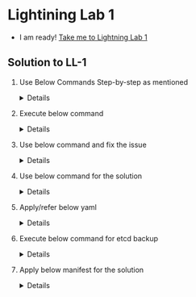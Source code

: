 # Lightining Lab 1

  - I am ready! [Take me to Lightning Lab 1](https://kodekloud.com/courses/539883/lectures/14540066)

## Solution to LL-1

   1. Use Below Commands Step-by-step as mentioned

      <details>
   
      ```
      Master Node:
      kubectl drain node01 master --ignore-daemonsets
      apt-get install kubeadm=1.18.0-00
      kubeadm  upgrade plan v1.18.0
      kubeadm  upgrade apply v1.18.0
      apt-get install kubelet=1.18.0-00
      kubectl uncordon master
      kubectl drain node01 --ignore-daemonsets
      
      
      Node01:
      apt-get install kubeadm=1.18.0-00
      kubeadm upgrade node --kubelet-version v1.18.0
      apt-get install kubelet=1.18.0-00
      
      
      Back on Master:
      kubectl uncordon node01
      kubectl get pods -o wide | grep gold #(make sure this is scheduled on master node)
      ```
      </details>

   2. Execute below command

      <details>
   
      ```
      kubectl -n admin2406 get deployment -o custom-columns=DEPLOYMENT:.metadata.name,CONTAINER_IMAGE:.spec.template.spec.   containers[].image,READY_REPLICAS:.status.readyReplicas,NAMESPACE:.metadata.namespace --sort-by=.metadata.name > /opt/admin2406_data
      ```
      </details>

   3. Use below command and fix the issue

      <details>

      ```
      Make sure the port for the kube-apiserver is correct.

      Change port from 2379 to 6443 using below command
      
      vi /root/kubeconfig

      Now replace the port 2379 with 6443
      
      Run:
      
      kubectl cluster-info --kubeconfig /root/admin.kubeconfig
      ```
      </details>
    
   4. Use below command for the solution

      <details>
     
      ```
      kubectl create deployment nginx-deploy --image=nginx:1.16
      kubectl set image deployment/nginx-deploy nginx=nginx:1.17 --record
      ```
      </details>
    
   5. Apply/refer below yaml
      
      <details>

      ```
      apiVersion: v1
      kind: PersistentVolumeClaim
      metadata:
        annotations:
        name: mysql-alpha-pvc
        namespace: alpha
      spec:
        accessModes:
        - ReadWriteOnce
        resources:
          requests:
            storage: 1Gi
        storageClassName: slow
      ```
      </details>
  
   6. Execute below command for etcd backup

      <details>

      ```
      export ETCDCTL_API=3
      etcdctl --endpoints=https://127.0.0.1:2379 \
        --cacert=/etc/kubernetes/pki/etcd/ca.crt \
        --cert=/etc/kubernetes/pki/etcd/server.crt \
        --key=/etc/kubernetes/pki/etcd/server.key \
        snapshot save /opt/etcd-backup.db
      ```
      </details>

   7. Apply below manifest for the solution

      <details>

      ```
      apiVersion: v1
      kind: Pod
      metadata:
        creationTimestamp: null
        labels:
          run: secret-1401
        name: secret-1401
        namespace: admin1401
      spec:
        volumes:
        - name: secret-volume
          secret:
            secretName: dotfile-secret
        containers:
        - command:
          - sleep
          args:
          - "4800"
          image: busybox
          name: secret-admin
          volumeMounts:
          - name: secret-volume
            readOnly: true
            mountPath: "/etc/secret-volume"     
      ```
      </details>